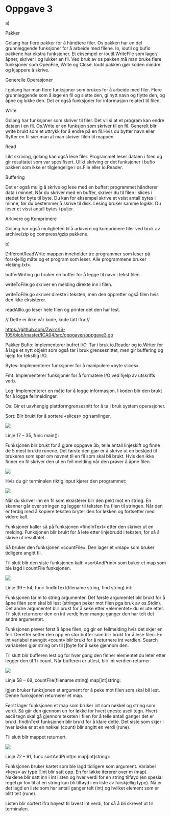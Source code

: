 # Oppgave 3

a)

Pakker

Golang har flere pakker for å håndtere filer. Os pakken har en del grunnleggende funksjoner for å arbeide med filene. Io, ioutil og bufio pakkene har ekstra funksjoner. Et eksempel er ioutil.WriteFile som lager/åpner, skriver i og lukker en fil. Ved bruk av os pakken må man bruke flere funksjoner som OpenFile, Write og Close. Ioutil pakken gjør koden mindre og kjappere å skrive.

Generelle Operasjoner

I golang har man flere funksjoner som brukes for å arbeide med filer. Flere grunnleggende som å lage en fil og slette den, gi nytt navn og flytte den, og åpne og lukke den. Det er også funksjoner for informasjon relatert til filen.

Write

Golang har funksjoner som skriver til filer. Det vil si at et program kan endre dataen i en fil. Os.Write er en funksjon som skriver til en fil. Generelt blir write brukt som et uttrykk for å endre på en fil.Hvis du bytter navn eller flytter en fil sier man at man skriver filen til mappen.

Read

Likt skriving, golang kan også lese filer. Programmet leser dataen i filen og gir resultatet som var spesifisert. Ulikt skriving er det funksjoner i bufio pakken som ikke er tilgjengelige i os.File eller io.Reader.

Buffering

Det er også mulig å skrive og lese med en buffer; programmet håndterer data i minnet. Når du skriver med en buffer, skriver du til filen i slices i stedet for byte til byte. Du kan for eksempel skrive et vsist antall bytes i minne, før du bestemmer å skrive til disk. Lesing bruker samme logikk. Du leser et visst antall bytes i puljer.

Arkivere og Komprimere

Golang har også muligheten til å arkivere og komprimere filer ved bruk av archive/zip og compress/gzip pakkene.

b)

DifferentReadWrite mappen inneholder tre programmer som leser på forskjellig måte og et program som leser. Alle programmene bruker «leking.txt».

bufferWriting.go bruker en buffer for å legge til navn i tekst filen.

writeToFile.go skriver en melding direkte inn i filen.

writeToFile.go skriver direkte i teksten, men den oppretter også filen hvis den ikke eksisterer.

readAllIo.go leser hele filen og printer det den har lest.

// Dette er ikke vår kode, kode tatt ifra://

https://github.com/Zwirc/IS-105/blob/master/ICA04/src/oppgaver/oppgave3.go

Pakker
Bufio: Implementerer bufret I/O. Tar i bruk io.Reader og io.Writer for å lage et nytt objekt som også tar i bruk grensesnittet, men gir buffering og hjelp for tekstlig I/O.

Bytes: Implementerer funksjoner for å manipulere «byte slices».

Fmt: Implementerer funksjoner for å formatere I/O ved hjelp av utskrifts verb.

Log: Implementerer en måte for å logge informasjon. I koden blir den brukt for å logge feilmeldinger.

Os: Gir et uavhengig plattformgrensesnitt for å ta i bruk system operasjoner.

Sort: Blir brukt for å sortere «slices» og samlinger.

![](images/bilde1.png)

Linje 17 – 35, func main():

Funksjonen blir brukt for å gjøre oppgave 3b; telle antall linjeskift og finne de 5 mest brukte runene. Det første den gjør er å skrive ut en beskjed til brukeren som spør om navnet til en fil som skal bli brukt. Hvis den ikke finner en fil skriver den ut en feil melding når den prøver å åpne filen.

![](images/dokubilde1.png)

Hvis du gir terminalen riktig input kjører den programmet:

![](images/dokubilde2.png)

Når du skriver inn en fil som eksisterer blir den pekt mot en string. En skanner går over stringen og legger til teksten fra filen til stringen. Når den er ferdig med å kopiere teksten bryter den for løkken og fortsetter med videre kall.

Funksjoner kaller så på funksjonen «findInText» etter den skriver ut en melding. Funksjonen blir brukt for å lete etter linjebrudd i teksten, for så å skrive ut resultatet.

Så bruker den funksjonen «countFile». Den lager et «map» som bruker tidligere angitt fil.

Til slutt blir den siste funksjonen kalt: «sortAndPrint» som buker et map som ble lagd i countFile funksjonen.

![](images/bilde2.png)

Linje 39 – 54, func findInText(filename string, find string) int:

Funksjonen tar in to string argumenter. Det første argumentet blir brukt for å åpne filen som skal bli lest (stringen peker mot filen pga bruk av os.Stdin). Det andre argumentet blir brukt for å søke etter «elementet» du er ute etter. Til slutt returnerer den en int verdi; hvor mange ganger den har telt det andre argumentet.

Funksjonen prøver først å åpne filen, og gir en feilmelding hvis det skjer en feil. Deretter setter den opp en stor buffer som blir brukt for å lese filen. En int variabel navngitt «count» blir brukt for å returnere int verdien. Search variabelen gjør string om til []byte for å søke gjennom den.

Til slutt blir bufferen lest og for hver gang den finner elementet du leter etter legger den til 1 i count. Når bufferen er utlest, blir int verdien returner.

![](images/bilde3.png)

Linje 58 – 68, countFile(filename string) map[int]string:

Igjen bruker funksjonen et argument for å peke mot filen som skal bli lest. Denne funksjonen returnerer et map.

Først lager funksjonen et map som bruker int som nøkkel og string som verdi. Så går den gjennom en for løkke for hvert eneste ascii tegn. Hvert ascii tegn skal gå gjennom teksten i filen for å telle antall ganger det er brukt. findInText funksjonen blir brukt for å klare dette. Det siste som skjer i hver løkke er at en nøkkel (count) blir angitt en verdi (rune).

Til slutt blir mappet returnert.

![](images/bilde4.png)

Linje 72 – 91, func sortAndPrint(m map[int]string):

Funksjonen bruker kartet som ble lagd tidligere som argument. Variabel «keys» av type []int blir satt opp. En for løkke itererer over m (map). Nøklene blir satt inn i int listen og hver verdi for en string tilføyd (en spesial regel gir lov til at en string kan bli tilføyd i en liste av forskjellig type). Nå er det lagd en liste som har antall ganger telt (int) og hvilket element som er blitt telt (rune).

Listen blir sortert ifra høyest til lavest int verdi, for så å bli skrevet ut til terminalen.
